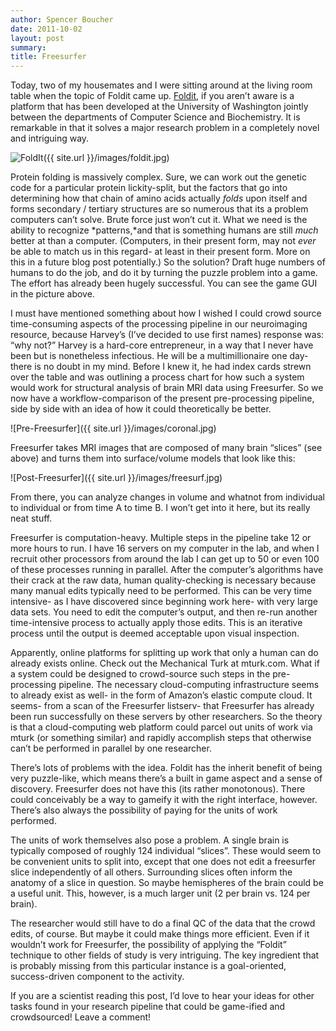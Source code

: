 ```yaml
---
author: Spencer Boucher
date: 2011-10-02
layout: post
summary:
title: Freesurfer
---
```


Today, two of my housemates and I were sitting around at the living room table
when the topic of Foldit came up. [Foldit][], if you aren’t aware is a platform
that has been developed at the University of Washington jointly between the
departments of Computer Science and Biochemistry. It is remarkable in that it
solves a major research problem in a completely novel and intriguing way.

![FoldIt]({{ site.url }}/images/foldit.jpg)

Protein folding is massively complex. Sure, we can work out the genetic code for
a particular protein lickity-split, but the factors that go into determining how
that chain of amino acids actually *folds* upon itself and forms secondary /
tertiary structures are so numerous that its a problem computers can’t
solve. Brute force just won’t cut it. What we need is the ability to recognize
*patterns,*and that is something humans are still *much* better at than a
computer. (Computers, in their present form, may not *ever* be able to match us
in this regard- at least in their present form. More on this in a future blog
post potentially.) So the solution? Draft huge numbers of humans to do the job,
and do it by turning the puzzle problem into a game. The effort has already been
hugely successful. You can see the game GUI in the picture above.

I must have mentioned something about how I wished I could crowd source
time-consuming aspects of the processing pipeline in our neuroimaging resource,
because Harvey’s (I’ve decided to use first names) response was: “why not?”
Harvey is a hard-core entrepreneur, in a way that I never have been but is
nonetheless infectious. He will be a multimillionaire one day- there is no doubt
in my mind. Before I knew it, he had index cards strewn over the table and was
outlining a process chart for how such a system would work for structural
analysis of brain MRI data using Freesurfer. So we now have a
workflow-comparison of the present pre-processing pipeline, side by side with an
idea of how it could theoretically be better.

![Pre-Freesurfer]({{ site.url }}/images/coronal.jpg)

Freesurfer takes MRI images that are composed of many brain “slices”
(see above) and turns them into surface/volume models that look like
this:

![Post-Freesurfer]({{ site.url }}/images/freesurf.jpg)

From there, you can analyze changes in volume and whatnot from individual to
individual or from time A to time B. I won’t get into it here, but its really
neat stuff.

Freesurfer is computation-heavy. Multiple steps in the pipeline take 12 or more
hours to run. I have 16 servers on my computer in the lab, and when I recruit
other processors from around the lab I can get up to 50 or even 100 of these
processes running in parallel. After the computer’s algorithms have their crack
at the raw data, human quality-checking is necessary because many manual edits
typically need to be performed. This can be very time intensive- as I have
discovered since beginning work here- with very large data sets. You need to
edit the computer’s output, and then re-run another time-intensive process to
actually apply those edits. This is an iterative process until the output is
deemed acceptable upon visual inspection.

Apparently, online platforms for splitting up work that only a human can do
already exists online. Check out the Mechanical Turk at mturk.com. What if a
system could be designed to crowd-source such steps in the pre-processing
pipeline. The necessary cloud-computing infrastructure seems to already exist as
well- in the form of Amazon’s elastic compute cloud. It seems- from a scan of
the Freesurfer listserv- that Freesurfer has already been run successfully on
these servers by other researchers. So the theory is that a cloud-computing web
platform could parcel out units of work via mturk (or something similar) and
rapidly accomplish steps that otherwise can’t be performed in parallel by one
researcher.

There’s lots of problems with the idea. Foldit has the inherit benefit of being
very puzzle-like, which means there’s a built in game aspect and a sense of
discovery. Freesurfer does not have this (its rather monotonous). There could
conceivably be a way to gameify it with the right interface, however. There’s
also always the possibility of paying for the units of work performed.

The units of work themselves also pose a problem. A single brain is typically
composed of roughly 124 individual “slices”. These would seem to be convenient
units to split into, except that one does not edit a freesurfer slice
independently of all others. Surrounding slices often inform the anatomy of a
slice in question. So maybe hemispheres of the brain could be a useful
unit. This, however, is a much larger unit (2 per brain vs. 124 per brain).

The researcher would still have to do a final QC of the data that the crowd
edits, of course. But maybe it could make things more efficient. Even if it
wouldn’t work for Freesurfer, the possibility of applying the “Foldit” technique
to other fields of study is very intriguing. The key ingredient that is probably
missing from this particular instance is a goal-oriented, success-driven
component to the activity.

If you are a scientist reading this post, I’d love to hear your ideas for other
tasks found in your research pipeline that could be game-ified and crowdsourced!
Leave a comment!

[Foldit]: http://fold.it
